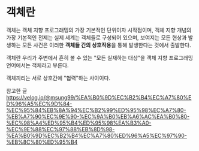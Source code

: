 # 객체란

객체는 객체 지향 프로그래밍의 가장 기본적인 단위이자 시작점이며, 객체 지향 개념의 가장 기본적인 전제는 실제 세계는 객체들로 구성되어 있으며, 보여지는 모든 현상과 발생하는 모든 사건은 이러한 **객체들 간의 상호작용**을 통해 발생한다는 것에서 출발한다.

객체란 우리가 주변에서 흔히 볼 수 있는 "모든 실재하는 대상"을 객체 지향 프로그래밍 언어에서는 객체라고 부른다.

객체끼리는 서로 상호간에 "협력"하는 사이이다.







참고한 글
https://velog.io/@msung99/%EA%B0%9D%EC%B2%B4%EC%A7%80%ED%96%A5%EC%9D%84-%EC%95%84%EB%8A%94%EC%B2%99%ED%95%98%EC%A7%80-%EB%A7%90%EC%9E%90-%EC%9A%B0%EB%A6%AC%EA%B0%80-%EC%98%A4%ED%95%B4%ED%95%98%EA%B3%A0-%EC%9E%88%EC%97%88%EB%8D%98-%EA%B0%9D%EC%B2%B4%EC%A7%80%ED%96%A5%EC%97%90-%EB%8C%80%ED%95%B4